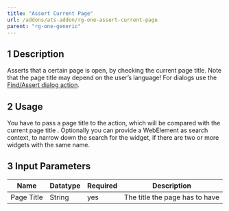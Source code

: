 ```yaml
---
title: "Assert Current Page"
url: /addons/ats-addon/rg-one-assert-current-page
parent: "rg-one-generic"
---
```


## 1 Description

Asserts that a certain page is open, by checking the current page title. Note that the page title may depend on the user’s language! For dialogs use the [Find/Assert dialog action](rg-one-findassert-dialog).

## 2 Usage

You have to pass a page title to the action, which will be compared with the current page title .
Optionally you can provide a WebElement as search context, to narrow down the search for the widget, if there are two or more widgets with the same name.    

## 3 Input Parameters

Name | Datatype | Required| Description
--- | --- | --- | ---
Page Title | String | yes | The title the page has to have
